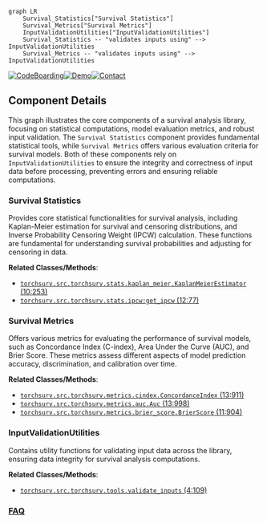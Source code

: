 ```mermaid
graph LR
    Survival_Statistics["Survival Statistics"]
    Survival_Metrics["Survival Metrics"]
    InputValidationUtilities["InputValidationUtilities"]
    Survival_Statistics -- "validates inputs using" --> InputValidationUtilities
    Survival_Metrics -- "validates inputs using" --> InputValidationUtilities
```
[![CodeBoarding](https://img.shields.io/badge/Generated%20by-CodeBoarding-9cf?style=flat-square)](https://github.com/CodeBoarding/GeneratedOnBoardings)[![Demo](https://img.shields.io/badge/Try%20our-Demo-blue?style=flat-square)](https://www.codeboarding.org/demo)[![Contact](https://img.shields.io/badge/Contact%20us%20-%20contact@codeboarding.org-lightgrey?style=flat-square)](mailto:contact@codeboarding.org)

## Component Details

This graph illustrates the core components of a survival analysis library, focusing on statistical computations, model evaluation metrics, and robust input validation. The `Survival Statistics` component provides fundamental statistical tools, while `Survival Metrics` offers various evaluation criteria for survival models. Both of these components rely on `InputValidationUtilities` to ensure the integrity and correctness of input data before processing, preventing errors and ensuring reliable computations.

### Survival Statistics
Provides core statistical functionalities for survival analysis, including Kaplan-Meier estimation for survival and censoring distributions, and Inverse Probability Censoring Weight (IPCW) calculation. These functions are fundamental for understanding survival probabilities and adjusting for censoring in data.


**Related Classes/Methods**:

- <a href="https://github.com/Novartis/torchsurv/blob/master/src/torchsurv/stats/kaplan_meier.py#L10-L253" target="_blank" rel="noopener noreferrer">`torchsurv.src.torchsurv.stats.kaplan_meier.KaplanMeierEstimator` (10:253)</a>
- <a href="https://github.com/Novartis/torchsurv/blob/master/src/torchsurv/stats/ipcw.py#L12-L77" target="_blank" rel="noopener noreferrer">`torchsurv.src.torchsurv.stats.ipcw:get_ipcw` (12:77)</a>


### Survival Metrics
Offers various metrics for evaluating the performance of survival models, such as Concordance Index (C-index), Area Under the Curve (AUC), and Brier Score. These metrics assess different aspects of model prediction accuracy, discrimination, and calibration over time.


**Related Classes/Methods**:

- <a href="https://github.com/Novartis/torchsurv/blob/master/src/torchsurv/metrics/cindex.py#L13-L911" target="_blank" rel="noopener noreferrer">`torchsurv.src.torchsurv.metrics.cindex.ConcordanceIndex` (13:911)</a>
- <a href="https://github.com/Novartis/torchsurv/blob/master/src/torchsurv/metrics/auc.py#L13-L998" target="_blank" rel="noopener noreferrer">`torchsurv.src.torchsurv.metrics.auc.Auc` (13:998)</a>
- <a href="https://github.com/Novartis/torchsurv/blob/master/src/torchsurv/metrics/brier_score.py#L11-L904" target="_blank" rel="noopener noreferrer">`torchsurv.src.torchsurv.metrics.brier_score.BrierScore` (11:904)</a>


### InputValidationUtilities
Contains utility functions for validating input data across the library, ensuring data integrity for survival analysis computations.


**Related Classes/Methods**:

- <a href="https://github.com/Novartis/torchsurv/blob/master/src/torchsurv/tools/validate_inputs.py#L4-L109" target="_blank" rel="noopener noreferrer">`torchsurv.src.torchsurv.tools.validate_inputs` (4:109)</a>




### [FAQ](https://github.com/CodeBoarding/GeneratedOnBoardings/tree/main?tab=readme-ov-file#faq)